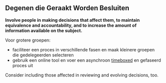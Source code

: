 ## Degenen die Geraakt Worden Besluiten

**Involve people in making decisions that affect them, to maintain equivalence and accountability, and to increase the amount of information available on the subject.**

Voor grotere groepen:

- faciliteer een proces in verschillende fasen en maak kleinere groepen die gedelegeerden selecteren
- gebruik een online tool en voer een asynchroon [timeboxed](section:timebox-activities) en gefaseerd proces uit

Consider including those affected in reviewing and evolving decisions, too.